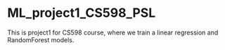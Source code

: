# ML_project1_CS598_PSL
This is project1 for CS598 course, where we train a linear regression and RandomForest models.
